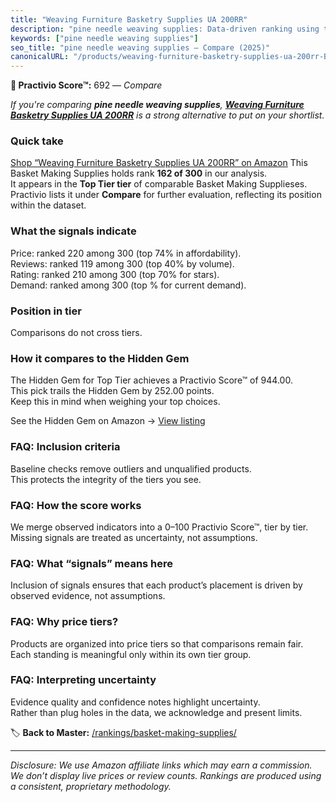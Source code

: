 ```yaml
---
title: "Weaving Furniture Basketry Supplies UA 200RR"
description: "pine needle weaving supplies: Data-driven ranking using the Practivio Score™. Positioned by quality, value, demand, findability, momentum."
keywords: ["pine needle weaving supplies"]
seo_title: "pine needle weaving supplies — Compare (2025)"
canonicalURL: "/products/weaving-furniture-basketry-supplies-ua-200rr-B0BB3NVZ6N/"
---
```


**🛒 Practivio Score™:** 692 — _Compare_


*If you're comparing **pine needle weaving supplies**, **[Weaving Furniture Basketry Supplies UA 200RR](https://www.amazon.com/dp/B0BB3NVZ6N?tag=practivio-20)** is a strong alternative to put on your shortlist.*
### Quick take
[Shop “Weaving Furniture Basketry Supplies UA 200RR” on Amazon](https://www.amazon.com/dp/B0BB3NVZ6N?tag=practivio-20)
This Basket Making Supplies holds rank **162 of 300** in our analysis.  
It appears in the **Top Tier tier** of comparable Basket Making Supplieses.  
Practivio lists it under **Compare** for further evaluation, reflecting its position within the dataset.

### What the signals indicate
Price: ranked 220 among 300 (top 74% in affordability).  
Reviews: ranked 119 among 300 (top 40% by volume).  
Rating: ranked 210 among 300 (top 70% for stars).  
Demand: ranked  among 300 (top % for current demand).

### Position in tier
Comparisons do not cross tiers.

### How it compares to the Hidden Gem
The Hidden Gem for Top Tier achieves a Practivio Score™ of 944.00.  
This pick trails the Hidden Gem by 252.00 points.  
Keep this in mind when weighing your top choices.  

See the Hidden Gem on Amazon → [View listing](https://www.amazon.com/dp/B0CYC8DQ8P?tag=practivio-20)

### FAQ: Inclusion criteria
Baseline checks remove outliers and unqualified products.  
This protects the integrity of the tiers you see.

### FAQ: How the score works
We merge observed indicators into a 0–100 Practivio Score™, tier by tier.  
Missing signals are treated as uncertainty, not assumptions.

### FAQ: What “signals” means here
Inclusion of signals ensures that each product’s placement is driven by observed evidence, not assumptions.

### FAQ: Why price tiers?
Products are organized into price tiers so that comparisons remain fair.  
Each standing is meaningful only within its own tier group.

### FAQ: Interpreting uncertainty
Evidence quality and confidence notes highlight uncertainty.  
Rather than plug holes in the data, we acknowledge and present limits.

<!-- Missing template for Compare/CompareWithinPriceClass -->


🏷️ **Back to Master:** [/rankings/basket-making-supplies/](/rankings/basket-making-supplies/)

---
_Disclosure: We use Amazon affiliate links which may earn a commission. We don’t display live prices or review counts. Rankings are produced using a consistent, proprietary methodology._
